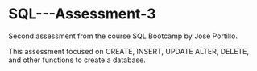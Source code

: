 # SQL---Assessment-3
Second assessment from the course SQL Bootcamp by José Portillo.

This assessment focused on CREATE, INSERT, UPDATE ALTER, DELETE, and other functions to create a database.
